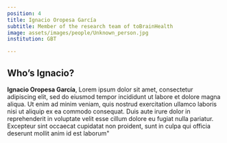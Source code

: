 ```yaml
---
position: 4
title: Ignacio Oropesa García
subtitle: Member of the research team of toBrainHealth
image: assets/images/people/Unknown_person.jpg
institution: GBT

---
```


## Who’s Ignacio?

**Ignacio Oropesa García**, Lorem ipsum dolor sit amet, consectetur adipiscing elit, sed do eiusmod tempor incididunt ut labore et dolore magna aliqua. Ut enim ad minim veniam, quis nostrud exercitation ullamco laboris nisi ut aliquip ex ea commodo consequat. Duis aute irure dolor in reprehenderit in voluptate velit esse cillum dolore eu fugiat nulla pariatur. Excepteur sint occaecat cupidatat non proident, sunt in culpa qui officia deserunt mollit anim id est laborum"